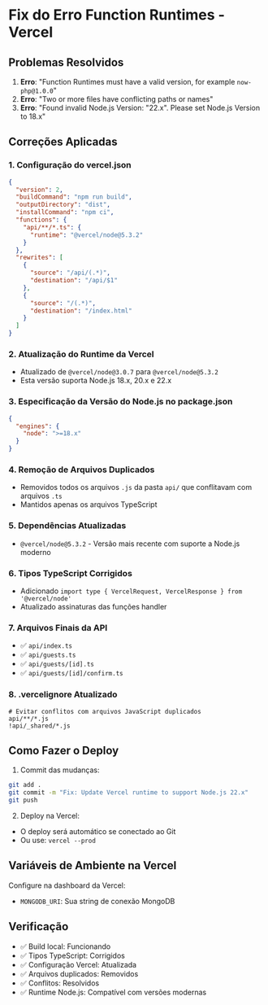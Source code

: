 # Fix do Erro Function Runtimes - Vercel

## Problemas Resolvidos
1. **Erro**: "Function Runtimes must have a valid version, for example `now-php@1.0.0`"
2. **Erro**: "Two or more files have conflicting paths or names"
3. **Erro**: "Found invalid Node.js Version: "22.x". Please set Node.js Version to 18.x"

## Correções Aplicadas

### 1. Configuração do vercel.json
```json
{
  "version": 2,
  "buildCommand": "npm run build",
  "outputDirectory": "dist",
  "installCommand": "npm ci",
  "functions": {
    "api/**/*.ts": {
      "runtime": "@vercel/node@5.3.2"
    }
  },
  "rewrites": [
    {
      "source": "/api/(.*)",
      "destination": "/api/$1"
    },
    {
      "source": "/(.*)",
      "destination": "/index.html"
    }
  ]
}
```

### 2. Atualização do Runtime da Vercel
- Atualizado de `@vercel/node@3.0.7` para `@vercel/node@5.3.2`
- Esta versão suporta Node.js 18.x, 20.x e 22.x

### 3. Especificação da Versão do Node.js no package.json
```json
{
  "engines": {
    "node": ">=18.x"
  }
}
```

### 4. Remoção de Arquivos Duplicados
- Removidos todos os arquivos `.js` da pasta `api/` que conflitavam com arquivos `.ts`
- Mantidos apenas os arquivos TypeScript

### 5. Dependências Atualizadas
- `@vercel/node@5.3.2` - Versão mais recente com suporte a Node.js moderno

### 6. Tipos TypeScript Corrigidos
- Adicionado `import type { VercelRequest, VercelResponse } from '@vercel/node'`
- Atualizado assinaturas das funções handler

### 7. Arquivos Finais da API
- ✅ `api/index.ts`
- ✅ `api/guests.ts`
- ✅ `api/guests/[id].ts`
- ✅ `api/guests/[id]/confirm.ts`

### 8. .vercelignore Atualizado
```
# Evitar conflitos com arquivos JavaScript duplicados
api/**/*.js
!api/_shared/*.js
```

## Como Fazer o Deploy

1. Commit das mudanças:
```bash
git add .
git commit -m "Fix: Update Vercel runtime to support Node.js 22.x"
git push
```

2. Deploy na Vercel:
- O deploy será automático se conectado ao Git
- Ou use: `vercel --prod`

## Variáveis de Ambiente na Vercel
Configure na dashboard da Vercel:
- `MONGODB_URI`: Sua string de conexão MongoDB

## Verificação
- ✅ Build local: Funcionando
- ✅ Tipos TypeScript: Corrigidos
- ✅ Configuração Vercel: Atualizada
- ✅ Arquivos duplicados: Removidos
- ✅ Conflitos: Resolvidos
- ✅ Runtime Node.js: Compatível com versões modernas
